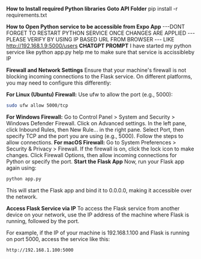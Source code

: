 **How to Install required Python libraries**
**Goto API Folder**
pip install -r requirements.txt


**How to Open Python service to be accessible from Expo App**
---DONT FORGET TO RESTART PYTHON SERVICE ONCE CHANGES ARE APPLIED
---PLEASE VERIFY BY USING IP BASED URL FROM BROWSER
--- LIKE http://192.168.1.9:5000/users
**CHATGPT PROMPT**
I have started my python service like python app.py
help me to make sure that service is accissibleby IP

**Firewall and Network Settings**
Ensure that your machine's firewall is not blocking incoming connections to the Flask service. On different platforms, you may need to configure this differently:

**For Linux (Ubuntu) Firewall:**
Use ufw to allow the port (e.g., 5000):

```bash
sudo ufw allow 5000/tcp
```

**For Windows Firewall:**
Go to Control Panel > System and Security > Windows Defender Firewall.
Click on Advanced settings.
In the left pane, click Inbound Rules, then New Rule... in the right pane.
Select Port, then specify TCP and the port you are using (e.g., 5000).
Follow the steps to allow connections.
**For macOS Firewall:**
Go to System Preferences > Security & Privacy > Firewall.
If the firewall is on, click the lock icon to make changes.
Click Firewall Options, then allow incoming connections for Python or specify the port.
**Start the Flask App**
Now, run your Flask app again using:

```bash
python app.py
```
This will start the Flask app and bind it to 0.0.0.0, making it accessible over the network.

**Access Flask Service via IP**
To access the Flask service from another device on your network, use the IP address of the machine where Flask is running, followed by the port.

For example, if the IP of your machine is 192.168.1.100 and Flask is running on port 5000, access the service like this:

```bash
http://192.168.1.100:5000
```